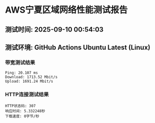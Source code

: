 # AWS宁夏区域网络性能测试报告
## 测试时间: 2025-09-10 00:54:03
## 测试环境: GitHub Actions Ubuntu Latest (Linux)

### 带宽测试结果
```
Ping: 20.107 ms
Download: 1713.52 Mbit/s
Upload: 1691.24 Mbit/s
```

### HTTP连接测试结果
```
HTTP状态码: 307
响应时间: 5.332248秒
下载速度: 0字节/秒
```

